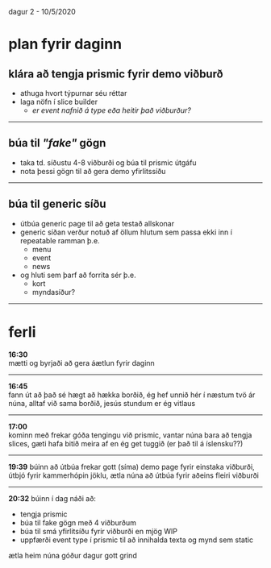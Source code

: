 dagur 2 - 10/5/2020

# plan fyrir daginn
## klára að tengja prismic fyrir demo viðburð
- athuga hvort týpurnar séu réttar 
- laga nöfn í slice builder
    - *er event nafnið á type eða heitir það viðburður?*
---
## búa til *"fake"* gögn
- taka td. síðustu 4-8 viðburði og búa til prismic útgáfu
- nota þessi gögn til að gera demo yfirlitssíðu 
---
## búa til generic síðu
- útbúa generic page til að geta testað allskonar
- generic síðan verður notuð af öllum hlutum sem passa ekki inn í repeatable ramman þ.e.
  - menu
  - event
  - news
- og hluti sem þarf að forrita sér þ.e. 
  - kort
  - myndasíður?
---

# ferli

**16:30**  
mætti og byrjaði að gera áætlun fyrir daginn

---
**16:45**  
fann út að það sé hægt að hækka borðið, ég hef unnið hér í næstum tvö ár núna, alltaf við sama borðið, jesús stundum er ég vitlaus

---
**17:00**  
kominn með frekar góða tengingu við prismic, vantar núna bara að tengja slices, gæti hafa bitið meira af en ég get tuggið (er það til á íslensku??)

---
**19:39**
búinn að útbúa frekar gott (síma) demo page fyrir einstaka viðburði, útbjó fyrir kammerhópin jöklu, ætla núna að útbúa fyrir aðeins fleiri viðburði

---
**20:32**
búinn í dag náði að:
- tengja prismic
- búa til fake gögn með 4 viðburðum
- búa til smá yfirlitsíðu fyrir viðburði en mjög WIP
- uppfærði event type í prismic til að innihalda texta og mynd sem static

ætla heim núna góður dagur gott grind